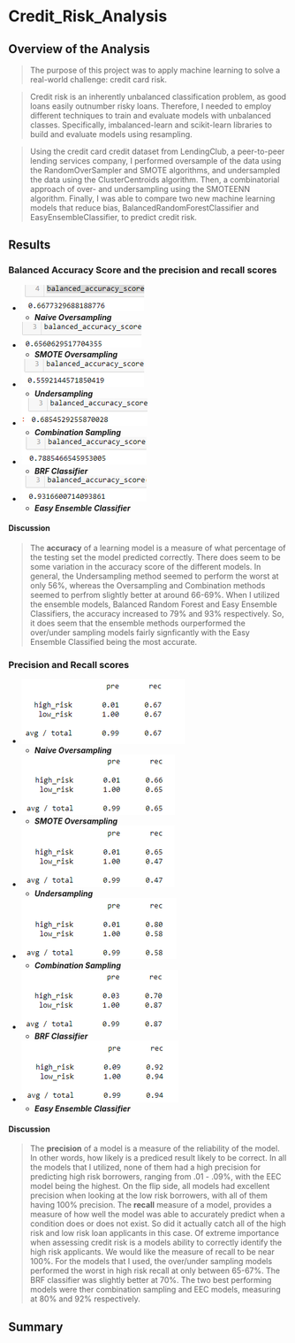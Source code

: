 # Credit_Risk_Analysis

## Overview of the Analysis
> The purpose of this project was to apply machine learning to solve a real-world challenge: credit card risk.

> Credit risk is an inherently unbalanced classification problem, as good loans easily outnumber risky loans. Therefore, I needed to employ different techniques to train and evaluate models with unbalanced classes. Specifically, imbalanced-learn and scikit-learn libraries to build and evaluate models using resampling.

> Using the credit card credit dataset from LendingClub, a peer-to-peer lending services company, I performed oversample of the data using the RandomOverSampler and SMOTE algorithms, and undersampled the data using the ClusterCentroids algorithm. Then, a combinatorial approach of over- and undersampling using the SMOTEENN algorithm. Finally, I was able to compare two new machine learning models that reduce bias, BalancedRandomForestClassifier and EasyEnsembleClassifier, to predict credit risk.


## Results
### Balanced Accuracy Score and the precision and recall scores

- ![](Resources/nos_as.png) 
  - ***Naive Oversampling***
- ![](Resources/smoteos_as.png)
  - ***SMOTE Oversampling***
- ![](Resources/us_as.png)
  - ***Undersampling***
- ![](Resources/combo_as.png)
  - ***Combination Sampling***
- ![](Resources/brf_as.png)
  - ***BRF Classifier***
- ![](Resources/eec_as.png)
  - ***Easy Ensemble Classifier***
#### Discussion
> The **accuracy** of a learning model is a measure of what percentage of the testing set the model predicted correctly. There does seem to be some variation in the accuracy score of the different models. In general, the Undersampling method seemed to perform the worst at only 56%, whereas the Oversampling and Combination methods seemed to perfrom slightly better at around 66-69%. When I utilized the ensemble models, Balanced Random Forest and Easy Ensemble Classifiers, the accuracy increased to 79% and 93% respectively. 
> So, it does seem that the ensemble methods ourperformed the over/under sampling models fairly signficantly with the Easy Ensemble Classified being the most accurate. 
  
### Precision and Recall scores  
- ![](Resources/nos_pr.png) 
  - ***Naive Oversampling***
- ![](Resources/smoteos_pr.png)
  - ***SMOTE Oversampling***
- ![](Resources/us_pr.png)
  - ***Undersampling***
- ![](Resources/combo_pr.png)
  - ***Combination Sampling***
- ![](Resources/brf_pr.png)
  - ***BRF Classifier***
- ![](Resources/eec_pr.png)
  - ***Easy Ensemble Classifier***
#### Discussion
> The **precision** of a model is a measure of the reliability of the model. In other words, how likely is a prediced result likely to be correct. In all the models that I utilized, none of them had a high precision for predicting high risk borrowers, ranging from .01 - .09%, with the EEC model being the highest. On the flip side, all models had excellent precision when looking at the low risk borrowers, with all of them having 100% precision. 
> The **recall** measure of a model, provides a measure of how well the model was able to accurately predict when a condition does or does not exist. So did it actually catch all of the high risk and low risk loan applicants in this case. Of extreme importance when assessing credit risk is a models ability to correctly identify the high risk applicants. We would like the measure of recall to be near 100%. For the models that I used, the over/under sampling models performed the worst in high risk recall at only between 65-67%. The BRF classifier was slightly better at 70%. The two best performing models were ther combination sampling and EEC models, measuring at 80% and 92% respectively.  
## Summary

